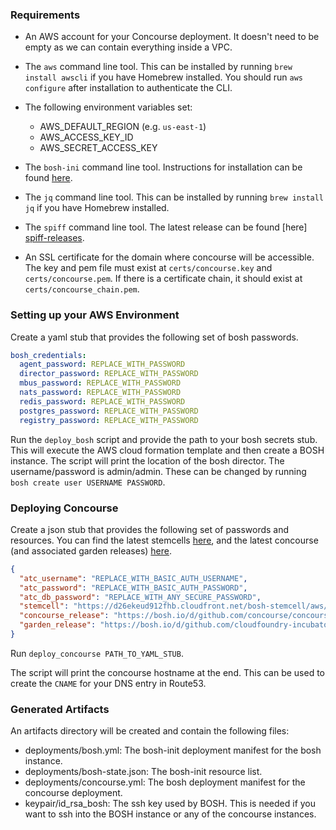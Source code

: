 ### Requirements

* An AWS account for your Concourse deployment. It doesn't need to be empty as
  we can contain everything inside a VPC.

* The `aws` command line tool. This can be installed by running `brew install awscli` 
  if you have Homebrew installed. You should run `aws configure` after
  installation to authenticate the CLI.
  
* The following environment variables set:
  * AWS\_DEFAULT\_REGION (e.g. `us-east-1`)
  * AWS\_ACCESS\_KEY_ID
  * AWS\_SECRET\_ACCESS_KEY

* The `bosh-ini` command line tool. Instructions for installation can be found 
  [here][bosh-init-docs].

* The `jq` command line tool. This can be installed by running `brew install jq` 
  if you have Homebrew installed.

* The `spiff` command line tool. The latest release can be found [here]
  [spiff-releases].

* An SSL certificate for the domain where concourse will be accessible. The
  key and pem file must exist at `certs/concourse.key` and 
  `certs/concourse.pem`. If there is a certificate chain, it should exist at
  `certs/concourse_chain.pem`.

[bosh-init-docs]: https://bosh.io/docs/install-bosh-init.html
[spiff-releases]: https://github.com/cloudfoundry-incubator/spiff/releases

### Setting up your AWS Environment

Create a yaml stub that provides the following set of bosh passwords.

```yaml
bosh_credentials:
  agent_password: REPLACE_WITH_PASSWORD
  director_password: REPLACE_WITH_PASSWORD
  mbus_password: REPLACE_WITH_PASSWORD
  nats_password: REPLACE_WITH_PASSWORD
  redis_password: REPLACE_WITH_PASSWORD
  postgres_password: REPLACE_WITH_PASSWORD
  registry_password: REPLACE_WITH_PASSWORD
```

Run the `deploy_bosh` script and provide the path to your bosh secrets stub. 
This will execute the AWS cloud formation template and then create a BOSH 
instance. The script will print the location of the bosh director. The 
username/password is admin/admin. These can be changed by running
`bosh create user USERNAME PASSWORD`.

### Deploying Concourse

Create a json stub that provides the following set of passwords and resources.
You can find the latest stemcells [here][bosh-stemcells], and the latest
concourse (and associated garden releases) [here][concourse-releases].

```json
{
  "atc_username": "REPLACE_WITH_BASIC_AUTH_USERNAME",
  "atc_password": "REPLACE_WITH_BASIC_AUTH_PASSWORD",
  "atc_db_password": "REPLACE_WITH_ANY_SECURE_PASSWORD",
  "stemcell": "https://d26ekeud912fhb.cloudfront.net/bosh-stemcell/aws/light-bosh-stemcell-3029-aws-xen-hvm-ubuntu-trusty-go_agent.tgz",
  "concourse_release": "https://bosh.io/d/github.com/concourse/concourse?v=0.59.0",
  "garden_release": "https://bosh.io/d/github.com/cloudfoundry-incubator/garden-linux-release?v=0.284.0"
}
```

Run `deploy_concourse PATH_TO_YAML_STUB`.

The script will print the concourse hostname at the end. This can be used 
to create the `CNAME` for your DNS entry in Route53.

[bosh-stemcells]: http://bosh.io/stemcells
[concourse-releases]: https://github.com/concourse/concourse/releases

### Generated Artifacts

An artifacts directory will be created and contain the following files:
 
* deployments/bosh.yml: The bosh-init deployment manifest for the bosh instance.
* deployments/bosh-state.json: The bosh-init resource list.
* deployments/concourse.yml: The bosh deployment manifest for the concourse deployment.
* keypair/id_rsa_bosh: The ssh key used by BOSH. This is needed if you want to ssh into 
  the BOSH instance or any of the concourse instances.
